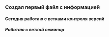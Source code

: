 ### Создал первый файл с информацией
#### Сегодня работаю с ветками контроля версий
##### Работаю с веткой семинар


